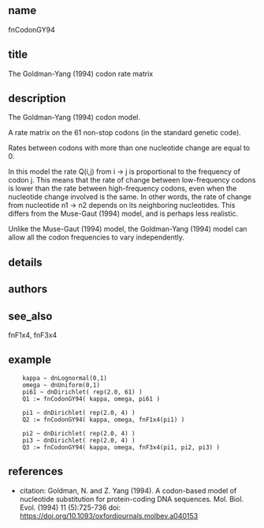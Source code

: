 ## name
fnCodonGY94

## title
The Goldman-Yang (1994) codon rate matrix

## description
The Goldman-Yang (1994) codon model.

A rate matrix on the 61 non-stop codons (in the standard genetic code).

Rates between codons with more than one nucleotide change are equal to 0.

In this model the rate Q(i,j) from i -> j is proportional to the frequency of codon j.
This means that the rate of change between low-frequency codons is lower than the rate
between high-frequency codons, even when the nucleotide change involved is the same.
In other words, the rate of change from nucleotide n1 -> n2 depends on its neighboring
nucleotides.  This differs from the Muse-Gaut (1994) model, and is perhaps less realistic.

Unlike the Muse-Gaut (1994) model, the Goldman-Yang (1994) model can allow all the codon
frequencies to vary independently.

## details
## authors
## see_also
fnF1x4, fnF3x4

## example
        kappa ~ dnLognormal(0,1)
        omega ~ dnUniform(0,1)
        pi61 ~ dnDirichlet( rep(2.0, 61) )
        Q1 := fnCodonGY94( kappa, omega, pi61 )

        pi1 ~ dnDirichlet( rep(2.0, 4) )
        Q2 := fnCodonGY94( kappa, omega, fnF1x4(pi1) )

        pi2 ~ dnDirichlet( rep(2.0, 4) )
        pi3 ~ dnDirichlet( rep(2.0, 4) )
        Q3 := fnCodonGY94( kappa, omega, fnF3x4(pi1, pi2, pi3) )

## references
- citation: Goldman, N. and Z. Yang (1994). A codon-based model of nucleotide substitution for protein-coding DNA
      sequences. Mol. Biol. Evol. (1994) 11 (5):725-736
  doi: https://doi.org/10.1093/oxfordjournals.molbev.a040153
